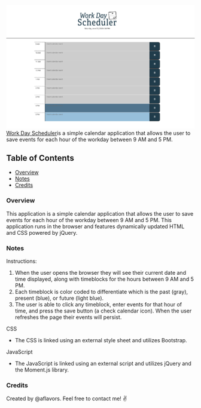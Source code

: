 ![Website Screenshot](./assets/images/readme-1.png)
 [Work Day Scheduler](https://www.akeemflavors.com/work-day-scheduler)is a simple calendar application that allows the user to save events for each hour of the workday between 9 AM and 5 PM. 

## Table of Contents
- [Overview](#Overview)
- [Notes](#Notes)
- [Credits](#Credits)

### Overview
This application is a simple calendar application that allows the user to save events for each hour of the workday between 9 AM and 5 PM. This application runs in the browser and features dynamically updated HTML and CSS powered by jQuery.

### Notes

Instructions:
1. When the user opens the browser they will see their current date and time displayed, along with timeblocks for the hours between 9 AM and 5 PM.
2. Each timeblock is color coded to differentiate which is the past (gray), present (blue), or future (light blue).
3. The user is able to click any timeblock, enter events for that hour of time, and press the save button (a check calendar icon). When the user refreshes the page their events will persist.

CSS
- The CSS is linked using an external style sheet and utilizes Bootstrap.

JavaScript
- The JavaScript is linked using an external script and utilizes jQuery and the Moment.js library.

### Credits
Created by @aflavors. Feel free to contact me! :v:
